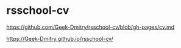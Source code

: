 # rsschool-cv
https://github.com/Geek-Dmitry/rsschool-cv/blob/gh-pages/cv.md

https://Geek-Dmitry.github.io/rsschool-cv/